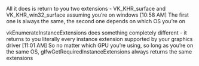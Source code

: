 All it does is return to you two extensions - VK_KHR_surface and VK_KHR_win32_surface assuming you’re on windows
[10:58 AM]
The first one is always the same, the second one depends on which OS you’re on

vkEnumerateInstanceExtensions does something completely different - it returns to you literally every instance extension supported by your graphics driver
[11:01 AM]
So no matter which GPU you’re using, so long as you’re on the same OS, glfwGetRequiredInstanceExtensions always returns the same extensions
